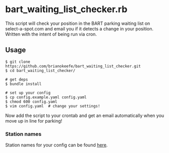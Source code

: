 # bart_waiting_list_checker.rb

This script will check your position in the BART parking waiting list on
select-a-spot.com and email you if it detects a change in your position. Written
with the intent of being run via cron.

## Usage

    $ git clone https://github.com/brianokeefe/bart_waiting_list_checker.git
    $ cd bart_waiting_list_checker/

    # get deps
    $ bundle install

    # set up your config
    $ cp config.example.yaml config.yaml
    $ chmod 600 config.yaml
    $ vim config.yaml  # change your settings!

Now add the script to your crontab and get an email automatically when you move
up in line for parking!

### Station names

Station names for your config can be found
[here](https://github.com/brianokeefe/bart_waiting_list#available-stations).

